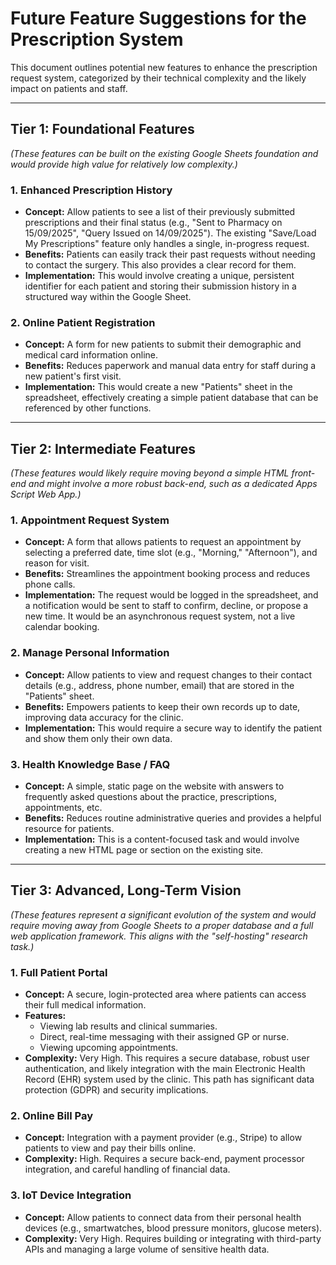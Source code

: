 # Future Feature Suggestions for the Prescription System

This document outlines potential new features to enhance the prescription request system, categorized by their technical complexity and the likely impact on patients and staff.

---

## Tier 1: Foundational Features
*(These features can be built on the existing Google Sheets foundation and would provide high value for relatively low complexity.)*

### 1. Enhanced Prescription History
*   **Concept:** Allow patients to see a list of their previously submitted prescriptions and their final status (e.g., "Sent to Pharmacy on 15/09/2025", "Query Issued on 14/09/2025"). The existing "Save/Load My Prescriptions" feature only handles a single, in-progress request.
*   **Benefits:** Patients can easily track their past requests without needing to contact the surgery. This also provides a clear record for them.
*   **Implementation:** This would involve creating a unique, persistent identifier for each patient and storing their submission history in a structured way within the Google Sheet.

### 2. Online Patient Registration
*   **Concept:** A form for new patients to submit their demographic and medical card information online.
*   **Benefits:** Reduces paperwork and manual data entry for staff during a new patient's first visit.
*   **Implementation:** This would create a new "Patients" sheet in the spreadsheet, effectively creating a simple patient database that can be referenced by other functions.

---

## Tier 2: Intermediate Features
*(These features would likely require moving beyond a simple HTML front-end and might involve a more robust back-end, such as a dedicated Apps Script Web App.)*

### 1. Appointment Request System
*   **Concept:** A form that allows patients to request an appointment by selecting a preferred date, time slot (e.g., "Morning," "Afternoon"), and reason for visit.
*   **Benefits:** Streamlines the appointment booking process and reduces phone calls.
*   **Implementation:** The request would be logged in the spreadsheet, and a notification would be sent to staff to confirm, decline, or propose a new time. It would be an asynchronous request system, not a live calendar booking.

### 2. Manage Personal Information
*   **Concept:** Allow patients to view and request changes to their contact details (e.g., address, phone number, email) that are stored in the "Patients" sheet.
*   **Benefits:** Empowers patients to keep their own records up to date, improving data accuracy for the clinic.
*   **Implementation:** This would require a secure way to identify the patient and show them only their own data.

### 3. Health Knowledge Base / FAQ
*   **Concept:** A simple, static page on the website with answers to frequently asked questions about the practice, prescriptions, appointments, etc.
*   **Benefits:** Reduces routine administrative queries and provides a helpful resource for patients.
*   **Implementation:** This is a content-focused task and would involve creating a new HTML page or section on the existing site.

---

## Tier 3: Advanced, Long-Term Vision
*(These features represent a significant evolution of the system and would require moving away from Google Sheets to a proper database and a full web application framework. This aligns with the "self-hosting" research task.)*

### 1. Full Patient Portal
*   **Concept:** A secure, login-protected area where patients can access their full medical information.
*   **Features:**
    *   Viewing lab results and clinical summaries.
    *   Direct, real-time messaging with their assigned GP or nurse.
    *   Viewing upcoming appointments.
*   **Complexity:** Very High. This requires a secure database, robust user authentication, and likely integration with the main Electronic Health Record (EHR) system used by the clinic. This path has significant data protection (GDPR) and security implications.

### 2. Online Bill Pay
*   **Concept:** Integration with a payment provider (e.g., Stripe) to allow patients to view and pay their bills online.
*   **Complexity:** High. Requires a secure back-end, payment processor integration, and careful handling of financial data.

### 3. IoT Device Integration
*   **Concept:** Allow patients to connect data from their personal health devices (e.g., smartwatches, blood pressure monitors, glucose meters).
*   **Complexity:** Very High. Requires building or integrating with third-party APIs and managing a large volume of sensitive health data.
